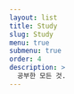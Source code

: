 ```yaml
---
layout: list
title: Study
slug: Study
menu: true
submenu: true
order: 4
description: >
  공부한 모든 것.
---
```

